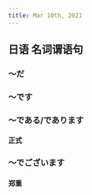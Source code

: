 ```yaml
---
title: Mar 10th, 2021
---
```


## 日语 名词谓语句
### ～だ
####
### ～です
####
### ～である/であります
#### 正式
### ～でございます
#### 郑重
